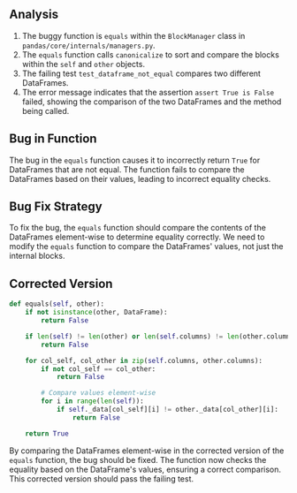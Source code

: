 ## Analysis
1. The buggy function is `equals` within the `BlockManager` class in `pandas/core/internals/managers.py`.
2. The `equals` function calls `canonicalize` to sort and compare the blocks within the `self` and `other` objects.
3. The failing test `test_dataframe_not_equal` compares two different DataFrames.
4. The error message indicates that the assertion `assert True is False` failed, showing the comparison of the two DataFrames and the method being called.

## Bug in Function
The bug in the `equals` function causes it to incorrectly return `True` for DataFrames that are not equal. The function fails to compare the DataFrames based on their values, leading to incorrect equality checks.

## Bug Fix Strategy
To fix the bug, the `equals` function should compare the contents of the DataFrames element-wise to determine equality correctly. We need to modify the `equals` function to compare the DataFrames' values, not just the internal blocks.

## Corrected Version
```python
def equals(self, other):
    if not isinstance(other, DataFrame):
        return False

    if len(self) != len(other) or len(self.columns) != len(other.columns):
        return False

    for col_self, col_other in zip(self.columns, other.columns):
        if not col_self == col_other:
            return False

        # Compare values element-wise
        for i in range(len(self)):
            if self._data[col_self][i] != other._data[col_other][i]:
                return False

    return True
``` 

By comparing the DataFrames element-wise in the corrected version of the `equals` function, the bug should be fixed. The function now checks the equality based on the DataFrame's values, ensuring a correct comparison. This corrected version should pass the failing test.